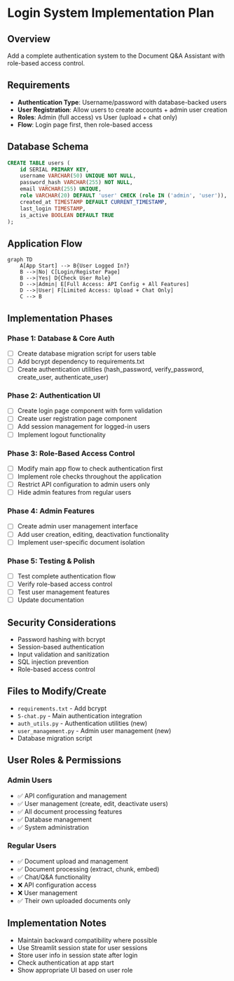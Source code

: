 # Login System Implementation Plan

## Overview
Add a complete authentication system to the Document Q&A Assistant with role-based access control.

## Requirements
- **Authentication Type**: Username/password with database-backed users
- **User Registration**: Allow users to create accounts + admin user creation
- **Roles**: Admin (full access) vs User (upload + chat only)
- **Flow**: Login page first, then role-based access

## Database Schema
```sql
CREATE TABLE users (
    id SERIAL PRIMARY KEY,
    username VARCHAR(50) UNIQUE NOT NULL,
    password_hash VARCHAR(255) NOT NULL,
    email VARCHAR(255) UNIQUE,
    role VARCHAR(20) DEFAULT 'user' CHECK (role IN ('admin', 'user')),
    created_at TIMESTAMP DEFAULT CURRENT_TIMESTAMP,
    last_login TIMESTAMP,
    is_active BOOLEAN DEFAULT TRUE
);
```

## Application Flow
```mermaid
graph TD
    A[App Start] --> B{User Logged In?}
    B -->|No| C[Login/Register Page]
    B -->|Yes| D{Check User Role}
    D -->|Admin| E[Full Access: API Config + All Features]
    D -->|User| F[Limited Access: Upload + Chat Only]
    C --> B
```

## Implementation Phases

### Phase 1: Database & Core Auth
- [ ] Create database migration script for users table
- [ ] Add bcrypt dependency to requirements.txt
- [ ] Create authentication utilities (hash_password, verify_password, create_user, authenticate_user)

### Phase 2: Authentication UI
- [ ] Create login page component with form validation
- [ ] Create user registration page component
- [ ] Add session management for logged-in users
- [ ] Implement logout functionality

### Phase 3: Role-Based Access Control
- [ ] Modify main app flow to check authentication first
- [ ] Implement role checks throughout the application
- [ ] Restrict API configuration to admin users only
- [ ] Hide admin features from regular users

### Phase 4: Admin Features
- [ ] Create admin user management interface
- [ ] Add user creation, editing, deactivation functionality
- [ ] Implement user-specific document isolation

### Phase 5: Testing & Polish
- [ ] Test complete authentication flow
- [ ] Verify role-based access control
- [ ] Test user management features
- [ ] Update documentation

## Security Considerations
- Password hashing with bcrypt
- Session-based authentication
- Input validation and sanitization
- SQL injection prevention
- Role-based access control

## Files to Modify/Create
- `requirements.txt` - Add bcrypt
- `5-chat.py` - Main authentication integration
- `auth_utils.py` - Authentication utilities (new)
- `user_management.py` - Admin user management (new)
- Database migration script

## User Roles & Permissions

### Admin Users
- ✅ API configuration and management
- ✅ User management (create, edit, deactivate users)
- ✅ All document processing features
- ✅ Database management
- ✅ System administration

### Regular Users
- ✅ Document upload and management
- ✅ Document processing (extract, chunk, embed)
- ✅ Chat/Q&A functionality
- ❌ API configuration access
- ❌ User management
- ✅ Their own uploaded documents only

## Implementation Notes
- Maintain backward compatibility where possible
- Use Streamlit session state for user sessions
- Store user info in session state after login
- Check authentication at app start
- Show appropriate UI based on user role